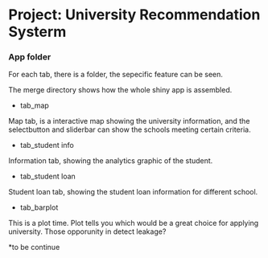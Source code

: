 # Project: University Recommendation Systerm
### App folder

For each tab, there is a folder, the sepecific feature can be seen.

The merge directory shows how the whole shiny app is assembled.

* tab_map

Map tab, is a interactive map showing the university information, and the selectbutton and sliderbar can show the schools meeting certain criteria.

* tab_student info

Information tab, showing the analytics graphic of the student.

* tab_student loan

Student loan tab, showing the student loan information for different school.

* tab_barplot

This is a plot time. Plot tells you which would be a great choice for applying university. Those opporunity in detect leakage?

*to be continue

